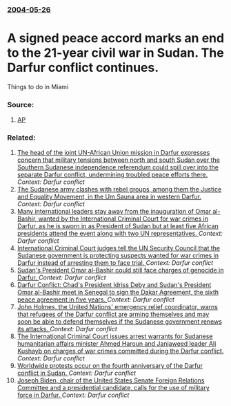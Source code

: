 ### [2004-05-26](/news/2004/05/26/index.md)

#  A signed peace accord marks an end to the 21-year civil war in Sudan. The Darfur conflict continues. 

Things to do in Miami


### Source:

1. [AP](http://www.miami.com/mld/miamiherald/news/world/8773195.htm?1c)

### Related:

1. [The head of the joint UN-African Union mission in Darfur expresses concern that military tensions between north and south Sudan over the Southern Sudanese independence referendum could spill over into the separate Darfur conflict, undermining troubled peace efforts there. ](/news/2010/11/14/the-head-of-the-joint-un-african-union-mission-in-darfur-expresses-concern-that-military-tensions-between-north-and-south-sudan-over-the-sou.md) _Context: Darfur conflict_
2. [The Sudanese army clashes with rebel groups, among them the Justice and Equality Movement, in the Um Sauna area in western Darfur. ](/news/2010/05/31/the-sudanese-army-clashes-with-rebel-groups-among-them-the-justice-and-equality-movement-in-the-um-sauna-area-in-western-darfur.md) _Context: Darfur conflict_
3. [Many international leaders stay away from the inauguration of Omar al-Bashir, wanted by the International Criminal Court for war crimes in Darfur, as he is sworn in as President of Sudan but at least five African presidents attend the event along with two UN representatives. ](/news/2010/05/27/many-international-leaders-stay-away-from-the-inauguration-of-omar-al-bashir-wanted-by-the-international-criminal-court-for-war-crimes-in-d.md) _Context: Darfur conflict_
4. [International Criminal Court judges tell the UN Security Council that the Sudanese government is protecting suspects wanted for war crimes in Darfur instead of arresting them to face trial. ](/news/2010/05/26/international-criminal-court-judges-tell-the-un-security-council-that-the-sudanese-government-is-protecting-suspects-wanted-for-war-crimes-i.md) _Context: Darfur conflict_
5. [Sudan's President Omar al-Bashir could still face charges of genocide in Darfur. ](/news/2010/02/8/sudan-s-president-omar-al-bashir-could-still-face-charges-of-genocide-in-darfur.md) _Context: Darfur conflict_
6. [ Darfur Conflict: Chad's President Idriss Deby and Sudan's President Omar al-Bashir meet in Senegal to sign the Dakar Agreement, the sixth peace agreement in five years. ](/news/2008/03/13/darfur-conflict-chad-s-president-idriss-da-c-by-and-sudan-s-president-omar-al-bashir-meet-in-senegal-to-sign-the-dakar-agreement-the-sixth.md) _Context: Darfur conflict_
7. [ John Holmes, the United Nations' emergency relief coordinator, warns that refugees of the Darfur conflict are arming themselves and may soon be able to defend themselves if the Sudanese government renews its attacks. ](/news/2007/08/29/john-holmes-the-united-nations-emergency-relief-coordinator-warns-that-refugees-of-the-darfur-conflict-are-arming-themselves-and-may-soo.md) _Context: Darfur conflict_
8. [ The International Criminal Court issues arrest warrants for Sudanese humanitarian affairs minister Ahmed Haroun and Janjaweed leader Ali Kushayb on charges of war crimes committed during the Darfur conflict. ](/news/2007/05/2/the-international-criminal-court-issues-arrest-warrants-for-sudanese-humanitarian-affairs-minister-ahmed-haroun-and-janjaweed-leader-ali-ku.md) _Context: Darfur conflict_
9. [ Worldwide protests occur on the fourth anniversary of the Darfur conflict in Sudan. ](/news/2007/04/29/worldwide-protests-occur-on-the-fourth-anniversary-of-the-darfur-conflict-in-sudan.md) _Context: Darfur conflict_
10. [ Joseph Biden, chair of the United States Senate Foreign Relations Committee and a presidential candidate, calls for the use of military force in Darfur. ](/news/2007/04/11/joseph-biden-chair-of-the-united-states-senate-foreign-relations-committee-and-a-presidential-candidate-calls-for-the-use-of-military-for.md) _Context: Darfur conflict_
